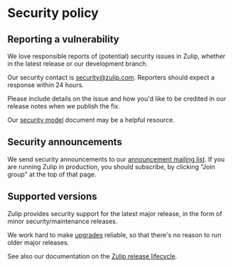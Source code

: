 # Security policy

## Reporting a vulnerability

We love responsible reports of (potential) security issues in Zulip,
whether in the latest release or our development branch.

Our security contact is security@zulip.com. Reporters should expect a
response within 24 hours.

Please include details on the issue and how you'd like to be credited
in our release notes when we publish the fix.

Our [security model][securing-your-zulip-server] document may be a helpful
resource.

## Security announcements

We send security announcements to our [announcement mailing
list](https://groups.google.com/g/zulip-announce). If you are running
Zulip in production, you should subscribe, by clicking "Join group" at
the top of that page.

## Supported versions

Zulip provides security support for the latest major release, in the
form of minor security/maintenance releases.

We work hard to make [upgrades][upgrades] reliable, so that there's no
reason to run older major releases.

See also our documentation on the [Zulip release
lifecycle][release-lifecycle].

[securing-your-zulip-server]: https://zulip.readthedocs.io/en/latest/production/securing-your-zulip-server.html
[upgrades]: https://zulip.readthedocs.io/en/stable/production/upgrade.html#upgrading-to-a-release
[release-lifecycle]: https://zulip.readthedocs.io/en/latest/overview/release-lifecycle.html
